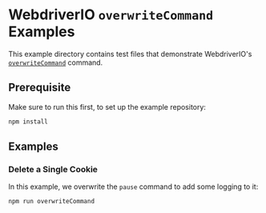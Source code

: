 # WebdriverIO `overwriteCommand` Examples

This example directory contains test files that demonstrate WebdriverIO's [`overwriteCommand`](https://webdriver.io/docs/api/browser/overwriteCommand) command.

## Prerequisite

Make sure to run this first, to set up the example repository:

```sh
npm install
```

## Examples

### Delete a Single Cookie
In this example, we overwrite the `pause` command to add some logging to it:

```sh
npm run overwriteCommand
```